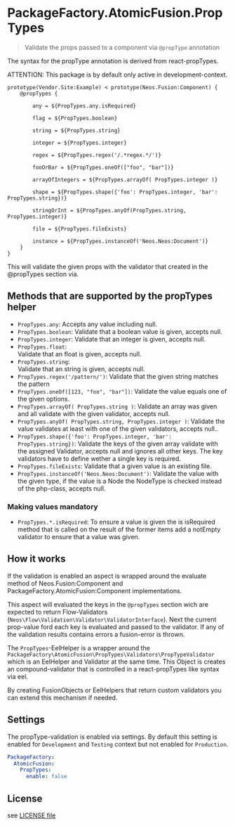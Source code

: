 # PackageFactory.AtomicFusion.PropTypes

> Validate the props passed to a component via `@propType` annotation

The syntax for the propType annotation is derived from react-propTypes.

ATTENTION: This package is by default only active in development-context.

```
prototype(Vendor.Site:Example) < prototype(Neos.Fusion:Component) {
    @propTypes {

        any = ${PropTypes.any.isRequired}

        flag = ${PropTypes.boolean}

        string = ${PropTypes.string}

        integer = ${PropTypes.integer}

        regex = ${PropTypes.regex('/.*regex.*/')}

        fooOrBar = ${PropTypes.oneOf(["foo", "bar"])}

        arrayOfIntegers = ${PropTypes.arrayOf( PropTypes.integer )}

        shape = ${PropTypes.shape({'foo': PropTypes.integer, 'bar': PropTypes.string})}

        stringOrInt = ${PropTypes.anyOf(PropTypes.string, PropTypes.integer)}

        file = ${PropTypes.fileExists}

        instance = ${PropTypes.instanceOf('Neos.Neos:Document')}
    }
}
```

This will validate the given props with the validator that created in the @propTypes section
via.

## Methods that are supported by the propTypes helper

* `PropTypes.any`:
   Accepts any value including null.
* `PropTypes.boolean`:
   Validate that a boolean value is given, accepts null.
* `PropTypes.integer`:
   Validate that an integer is given, accepts null.
* `PropTypes.float`:  
   Validate that an float is given, accepts null.
* `PropTypes.string`:  
   Validate that an string is given, accepts null.
* `PropTypes.regex('/pattern/')`:
   Validate that the given string matches the pattern
* `PropTypes.oneOf([123, "foo", "bar"])`:
   Validate the value equals one of the given options.
* `PropTypes.arrayOf( PropTypes.string )`:
   Validate an array was given and all validate with the given validator, accepts null.
* `PropTypes.anyOf( PropTypes.string, PropTypes.integer )`:
   Validate the value validates at least with one of the given validators, accepts null..
* `PropTypes.shape({'foo': PropTypes.integer, 'bar': PropTypes.string})`:
   Validate the keys of the given array validate with the assigned Validator,
   accepts null and ignores all other keys. The key validators have to define wether a single key is required.
* `PropTypes.fileExists`:
   Validate that a given value is an existing file.
* `PropTypes.instanceOf('Neos.Neos:Document')`:
   Validate the value with the given type, if the value is a Node the NodeType is checked instead of the php-class, accepts null.

### Making values mandatory

* `PropTypes.*.isRequired`:
   To ensure a value is given the is isRequired method that is called on the result of the former items
   add a notEmpty validator to ensure that a value was given.

## How it works

If the validation is enabled an aspect is wrapped around the evaluate method of Neos.Fusion:Component and
PackageFactory.AtomicFusion:Component implementations.

This aspect will evaluated the keys in the `@propTypes` section wich are expected to return Flow-Validators
(`Neos\Flow\Validation\Validator\ValidatorInterface`). Next the current prop-value ford each key is
evaluated and passed to the validator. If any of the validation results contains errors a fusion-error is thrown.

The `PropTypes`-EelHelper is a wrapper around the `PackageFactory\AtomicFusion\PropTypes\Validators\PropTypeValidator`
which is an EelHelper and Validator at the same time. This Object is creates an compound-validator that is
controlled in a react-propTypes like syntax via eel.

By creating FusionObjects or EelHelpers that return custom validators you can extend this mechanism if needed.  

## Settings

The propType-validation is enabled via settings. By default this setting is enabled for
`Development` and `Testing` context but not enabled for `Production`.  

```yaml
PackageFactory:
  AtomicFusion:
    PropTypes:
      enable: false
```

## License

see [LICENSE file](LICENSE)
